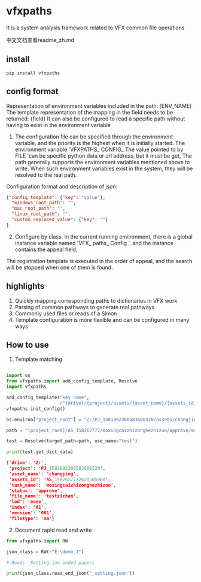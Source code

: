 # vfxpaths
It is a system analysis framework related to VFX common file operations

中文文档查看readme_zh.md

## install

`pip install vfxpaths`


## config format

Representation of environment variables included in the path: [ENV_NAME]
The template representation of the mapping in the field needs to be returned: {field}
It can also be configured to read a specific path without having to exist in the environment variable

1. The configuration file can be specified through the environment variable, and the priority is the highest when it is initially started. 
The environment variable 'VFXPATHS_ CONFIG_ The value pointed to by FILE 'can be specific python data or url address, but it must be get,
The path generally supports the environment variables mentioned above to write. When such environment variables exist in the system, 
they will be resolved to the real path.


Configuration format and description of json:

```json
{"config_template": {"key": "value"},
  "windows_root_path": "",
  "mac_root_path": "",
  "linux_root_path": "",
  "custom_replaced_value": {"key": ""}
}
```

2. Configure by class. In the current running environment, 
there is a global instance variable named 'VFX_ paths_ Config ', and the instance contains the appeal field.

The registration template is executed in the order of appeal, and the search will be stopped when one of them is found.

## highlights

1. Quickly mapping corresponding paths to dictionaries in VFX work
2. Parsing of common pathways to generate real pathways
3. Commonly used files or reads of a Simon
4. Template configuration is more flexible and can be configured in many ways

## How to use

1. Template matching

```python

import os
from vfxpaths import add_config_template, Resolve
import vfxpaths

add_config_template("key_name", 
                    r"{drive}/{project}/assets/{asset_name}/{assets_id}/{task_name}/{status}/{task_name}/{file_name}_{level}_{index}_v{version}.{filetype}")
vfxpaths.init_config()

os.environ["project_root"] = "Z:/PJ_1581892300583608320/assets/changjing"

path = "[project_root]/AS_158262777/moxingcaizhizonghezhizuo/approve/moxingcaizhizonghezhizuo/testzichan_eeee_01_v001.ma"

test = Resolve(target_path=path, use_name="test")

print(test.get_dict_data)

```

```json
{'drive': 'Z:',
 'project': 'PJ_1581892300583608320',
 'asset_name': 'changjing',
 'assets_id': 'AS_1582627772620505088',
 'task_name': 'moxingcaizhizonghezhizuo',
 'status': 'approve',
 'file_name': 'testzichan',
 'lod': 'eeee',
 'index': '01',
 'version': '001',
 'filetype': 'ma'}
```

2. Document rapid read and write

```python
from vfxpaths import RW

json_class = RW(r"E:\demo_1")

# Reads _Setting.jon ended papers

print(json_class.read_end_json("_setting.json"))
```

